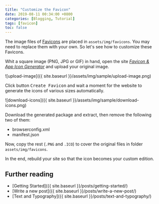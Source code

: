 ```yaml
---
title: "Customize the Favicon"
date: 2019-08-11 00:34:00 +0800
categories: [Blogging, Tutorial]
tags: [favicon]
toc: false
---
```


The image files of [Favicons](https://www.favicon-generator.org/about/) are placed in `assets/img/favicons`. You may need to replace them with your own. So let's see how to customize these Favicons.

Whit a square image (PNG, JPG or GIF) in hand, open the site [*Favicon & App Icon Generator*](https://www.favicon-generator.org/) and upload your original image.

![upload-image]({{ site.baseurl }}/assets/img/sample/upload-image.png)

Click button <kbd>Create Favicon</kbd> and wait a moment for the website to generate the icons of various sizes automatically.

![download-icons]({{ site.baseurl }}/assets/img/sample/download-icons.png)

Download the generated package and extract, then remove the following two of them:

- browserconfig.xml
- manifest.json
 
Now, copy the rest (`.PNG` and `.ICO`) to cover the original files in folder `assets/img/favicons`.

In the end, rebuild your site so that the icon becomes your custom edition.

## Further reading

* [Getting Started]({{ site.baseurl }}/posts/getting-started/)
* [Write a new post]({{ site.baseurl }}/posts/write-a-new-post/)
* [Text and Typography]({{ site.baseurl }}/posts/text-and-typography/)

